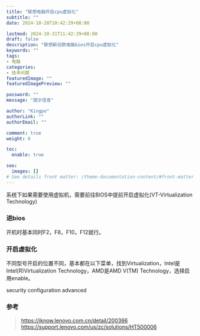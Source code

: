 ```yaml
---
title: "联想电脑开启cpu虚拟化"
subtitle: ""
date: 2024-10-28T10:42:29+08:00

lastmod: 2024-10-31T11:42:29+08:00
draft: false
description: "联想新旧款电脑bios开启cpu虚拟化"
keywords: ""
tags:
- 电脑
categories:
- 技术问题
featuredImage: ""
featuredImagePreview: ""

password: ""
message: "提示信息"

author: "Kingpo"
authorLink: ""
authorEmail: ""

comment: true
weight: 0

toc:
  enable: true

seo:
  images: []
# See details front matter: /theme-documentation-content/#front-matter
---
```


<!--more-->

系统下如果需要使用虚拟机，需要前往BIOS中提前开启虚拟化(VT-Virtualization Technology)

### 进bios

开机时基本同时F2，F8，F10，F12就行。

### 开启虚拟化

不同型号开启的位置不同，基本都在以下菜单，找到Virtualization，Intel是Intel(R)Virtualization Technology，AMD是AMD V(TM) Technology，选择启用enable。

security
configuration
advanced



### 参考
> https://iknow.lenovo.com.cn/detail/200366
> https://support.lenovo.com/us/zc/solutions/HT500006

